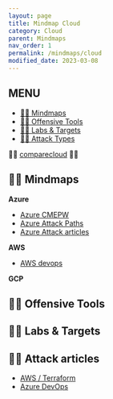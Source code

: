 ```yaml
---
layout: page
title: Mindmap Cloud
category: Cloud
parent: Mindmaps
nav_order: 1
permalink: /mindmaps/cloud
modified_date: 2023-03-08
---
```


## <a name='MENU'></a>MENU

<!-- vscode-markdown-toc -->
* [👀🧠 Mindmaps](#Mindmaps)
* [👀🔫 Offensive Tools](#OffensiveTools)
* [👀🎯 Labs & Targets](#LabsTargets)
* [👀🔥 Attack Types](#AttackTypes)

<!-- vscode-markdown-toc-config
	numbering=false
	autoSave=true
	/vscode-markdown-toc-config -->
<!-- /vscode-markdown-toc -->

👀🧠 [comparecloud](https://comparecloud.in/) 👀🧠

## <a name='Mindmaps'></a>👀🧠 Mindmaps

**Azure**

* [Azure CMEPW](https://github.com/CMEPW/azure-mindmap)
* [Azure Attack Paths](https://cloudbrothers.info/en/azure-attack-paths/)
* [Azure Attack articles](https://securecloud.blog/)

**AWS**

* [AWS devops](https://www.awsgeek.com/)

**GCP**


## <a name='OffensiveTools'></a>👀🔫 Offensive Tools 


## <a name='LabsTargets'></a>👀🎯 Labs & Targets


## <a name='AttackTypes'></a>👀🔥 Attack articles

* [AWS / Terraform](https://sysdig.com/blog/cloud-breach-terraform-data-theft/)
* [Azure DevOps](https://www.synacktiv.com/publications/cicd-secrets-extraction-tips-and-tricks.html)